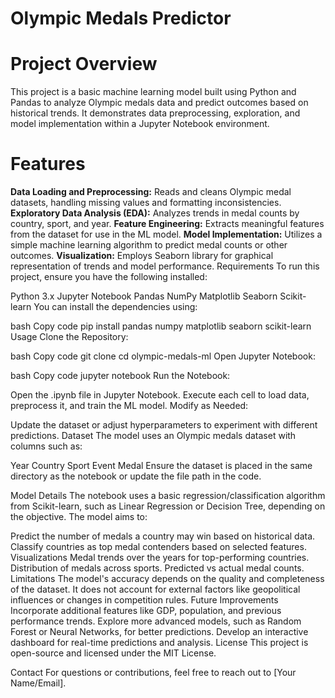 # Olympic Medals Predictor
# Project Overview
This project is a basic machine learning model built using Python and Pandas to analyze Olympic medals data and predict outcomes based on historical trends. It demonstrates data preprocessing, exploration, and model implementation within a Jupyter Notebook environment.

# Features
**Data Loading and Preprocessing:** Reads and cleans Olympic medal datasets, handling missing values and formatting inconsistencies.
**Exploratory Data Analysis (EDA):** Analyzes trends in medal counts by country, sport, and year.
**Feature Engineering:** Extracts meaningful features from the dataset for use in the ML model.
**Model Implementation:** Utilizes a simple machine learning algorithm to predict medal counts or other outcomes.
**Visualization:** Employs Seaborn library for graphical representation of trends and model performance.
Requirements
To run this project, ensure you have the following installed:

Python 3.x
Jupyter Notebook
Pandas
NumPy
Matplotlib
Seaborn
Scikit-learn
You can install the dependencies using:

bash
Copy code
pip install pandas numpy matplotlib seaborn scikit-learn
Usage
Clone the Repository:

bash
Copy code
git clone <repository-link>
cd olympic-medals-ml
Open Jupyter Notebook:

bash
Copy code
jupyter notebook
Run the Notebook:

Open the .ipynb file in Jupyter Notebook.
Execute each cell to load data, preprocess it, and train the ML model.
Modify as Needed:

Update the dataset or adjust hyperparameters to experiment with different predictions.
Dataset
The model uses an Olympic medals dataset with columns such as:

Year
Country
Sport
Event
Medal
Ensure the dataset is placed in the same directory as the notebook or update the file path in the code.

Model Details
The notebook uses a basic regression/classification algorithm from Scikit-learn, such as Linear Regression or Decision Tree, depending on the objective. The model aims to:

Predict the number of medals a country may win based on historical data.
Classify countries as top medal contenders based on selected features.
Visualizations
Medal trends over the years for top-performing countries.
Distribution of medals across sports.
Predicted vs actual medal counts.
Limitations
The model's accuracy depends on the quality and completeness of the dataset.
It does not account for external factors like geopolitical influences or changes in competition rules.
Future Improvements
Incorporate additional features like GDP, population, and previous performance trends.
Explore more advanced models, such as Random Forest or Neural Networks, for better predictions.
Develop an interactive dashboard for real-time predictions and analysis.
License
This project is open-source and licensed under the MIT License.

Contact
For questions or contributions, feel free to reach out to [Your Name/Email].
